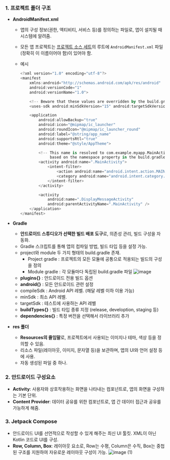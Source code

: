 ### 1. **프로젝트 폴더 구조**

- **AndroidManifest.xml**
    - 앱의 구성 정보(권한, 액티비티, 서비스 등)를 정의하는 파일로, 앱이 설치될 때 시스템에 알려줌.
    - 모든 앱 프로젝트는 [프로젝트 소스 세트](https://developer.android.com/studio/build?hl=ko#sourcesets)의 루트에 `AndroidManifest.xml` 파일(정확히 이 이름이어야 함)이 있어야 함.
    - 예시
        
        ```kotlin
        <?xml version="1.0" encoding="utf-8"?>
        <manifest
            xmlns:android="http://schemas.android.com/apk/res/android"
            android:versionCode="1"
            android:versionName="1.0">
        
            <!-- Beware that these values are overridden by the build.gradle file -->
            <uses-sdk android:minSdkVersion="15" android:targetSdkVersion="26" />
        
            <application
                android:allowBackup="true"
                android:icon="@mipmap/ic_launcher"
                android:roundIcon="@mipmap/ic_launcher_round"
                android:label="@string/app_name"
                android:supportsRtl="true"
                android:theme="@style/AppTheme">
        
                <!-- This name is resolved to com.example.myapp.MainActivity
                     based on the namespace property in the build.gradle file -->
                <activity android:name=".MainActivity">
                    <intent-filter>
                        <action android:name="android.intent.action.MAIN" />
                        <category android:name="android.intent.category.LAUNCHER" />
                    </intent-filter>
                </activity>
        
                <activity
                    android:name=".DisplayMessageActivity"
                    android:parentActivityName=".MainActivity" />
            </application>
        </manifest>
        ```
        
- **Gradle**
    - **안드로이드 스튜디오가 선택한 빌드 배포 도구**로, 의존성 관리, 빌드 구성을 자동화.
    - Gradle 스크립트를 통해 앱의 컴파일 방법, 빌드 타입 등을 설정 가능.
    - project와 module 두 가지 형태의 build.gradle 존재.
        - Project gradle : 프로젝트의 모든 모듈에 공통으로 적용되는 빌드의 구성을 정의
        - Module gradle : 각 모듈마다 독립된 build.gradle 파일
        ![image](https://github.com/user-attachments/assets/7e076958-90f7-4217-a343-68b398639959)
    - **plugins{}** : 안드로이드 전용 빌드 옵션
    - **android{}** : 모든 안드로이드 관련 설정
    - compileSdk : Android API 레벨. (해달 레벨 이하 이용 가능)
    - minSdk : 최소 API 레벨.
    - targetSdk : 테스트에 사용하는 API 레벨
    - **buildTypes{}** : 빌드 타입 종류 지정 (release, develoption, staging 등)
    - **dependencies{}** : 특정 버전을 선택해서 라이브러리 추가
- **res 폴더**
    - **Resources의 줄임말**로, 프로젝트에서 사용되는 이미지나 테마, 색상 등을 정의할 수 있음.
    - 리소스 파일(레이아웃, 이미지, 문자열 등)을 보관하며, 앱의 UI와 언어 설정 등에 사용.
    - 자동 생성된 파일 중 하나.
### 2. **안드로이드 구성요소**
  - **Activity**: 사용자와 상호작용하는 화면을 나타내는 컴포넌트로, 앱의 화면을 구성하는 기본 단위.
  - **Content Provider**: 데이터 공유를 위한 컴포넌트로, 앱 간 데이터 접근과 공유를 가능하게 해줌.
### 3. **Jetpack Compose**
  - 안드로이드 UI를 선언적으로 작성할 수 있게 해주는 최신 UI 툴킷. XML이 아닌 Kotlin 코드로 UI를 구성.
  - **Row, Column, Box**: 레이아웃 요소로, Row는 수평, Column은 수직, Box는 중첩된 구조를 지원하여 자유로운 레이아웃 구성이 가능.
    ![image (1)](https://github.com/user-attachments/assets/e7c10845-b075-4290-8080-7c7d728ef35a)
